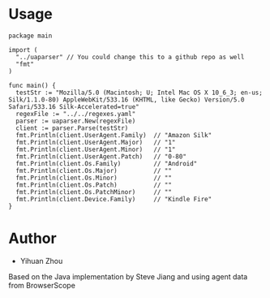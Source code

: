 Usage
========

    package main

    import (
      "../uaparser" // You could change this to a github repo as well
      "fmt"
    )

    func main() {
      testStr := "Mozilla/5.0 (Macintosh; U; Intel Mac OS X 10_6_3; en-us; Silk/1.1.0-80) AppleWebKit/533.16 (KHTML, like Gecko) Version/5.0 Safari/533.16 Silk-Accelerated=true"
      regexFile := "../../regexes.yaml"
      parser := uaparser.New(regexFile)
      client := parser.Parse(testStr)
      fmt.Println(client.UserAgent.Family)  // "Amazon Silk"
      fmt.Println(client.UserAgent.Major)   // "1"
      fmt.Println(client.UserAgent.Minor)   // "1"
      fmt.Println(client.UserAgent.Patch)   // "0-80"
      fmt.Println(client.Os.Family)         // "Android"
      fmt.Println(client.Os.Major)          // ""
      fmt.Println(client.Os.Minor)          // ""
      fmt.Println(client.Os.Patch)          // ""
      fmt.Println(client.Os.PatchMinor)     // ""
      fmt.Println(client.Device.Family)     // "Kindle Fire"
    }

Author
=========

* Yihuan Zhou

Based on the Java implementation by Steve Jiang and using agent data from BrowserScope